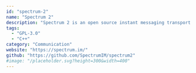 ```yaml
---
id: "spectrum-2"
name: "Spectrum 2"
description: "Spectrum 2 is an open source instant messaging transport.  It allows users to chat together even when they are using different IM networks."
tags:
  - "GPL-3.0"
  - "C++"
category: "Communication"
website: "https://spectrum.im/"
github: "https://github.com/SpectrumIM/spectrum2"
#image: "/placeholder.svg?height=300&width=400"
---
```


